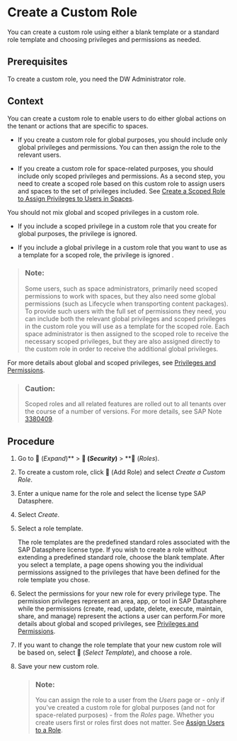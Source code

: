<!-- loio862b88eed50244049d41361ba3290456 -->

<link rel="stylesheet" type="text/css" href="../css/sap-icons.css"/>

# Create a Custom Role

You can create a custom role using either a blank template or a standard role template and choosing privileges and permissions as needed. 



<a name="loio862b88eed50244049d41361ba3290456__prereq_yst_nqr_vnb"/>

## Prerequisites

To create a custom role, you need the DW Administrator role.



## Context

You can create a custom role to enable users to do either global actions on the tenant or actions that are specific to spaces.

-   If you create a custom role for global purposes, you should include only global privileges and permissions. You can then assign the role to the relevant users.

-   If you create a custom role for space-related purposes, you should include only scoped privileges and permissions. As a second step, you need to create a scoped role based on this custom role to assign users and spaces to the set of privileges included. See [Create a Scoped Role to Assign Privileges to Users in Spaces](create-a-scoped-role-to-assign-privileges-to-users-in-spaces-b5c4e0b.md).


You should not mix global and scoped privileges in a custom role.

-   If you include a scoped privilege in a custom role that you create for global purposes, the privilege is ignored.

-   If you include a global privilege in a custom role that you want to use as a template for a scoped role, the privilege is ignored .


> ### Note:  
> Some users, such as space administrators, primarily need scoped permissions to work with spaces, but they also need some global permissions \(such as Lifecycle when transporting content packages\). To provide such users with the full set of permissions they need, you can include both the relevant global privileges and scoped privileges in the custom role you will use as a template for the scoped role. Each space administrator is then assigned to the scoped role to receive the necessary scoped privileges, but they are also assigned directly to the custom role in order to receive the additional global privileges.

For more details about global and scoped privileges, see [Privileges and Permissions](privileges-and-permissions-d7350c6.md).

> ### Caution:  
> Scoped roles and all related features are rolled out to all tenants over the course of a number of versions. For more details, see SAP Note [3380409](https://launchpad.support.sap.com/#/notes/3380409).



## Procedure

1.  Go to <span class="FPA-icons-V3"></span> \(*Expand*\)** \> **<span class="FPA-icons-V3"></span> \(*Security*\)** \> **<span class="FPA-icons-V3"></span> \(*Roles*\).

2.  To create a custom role, click <span class="FPA-icons-V3"></span> \(Add Role\) and select *Create a Custom Role*.

3.  Enter a unique name for the role and select the license type SAP Datasphere.

4.  Select *Create*.

5.  Select a role template.

    The role templates are the predefined standard roles associated with the SAP Datasphere license type. If you wish to create a role without extending a predefined standard role, choose the blank template. After you select a template, a page opens showing you the individual permissions assigned to the privileges that have been defined for the role template you chose.

6.  Select the permissions for your new role for every privilege type. The permission privileges represent an area, app, or tool in SAP Datasphere while the permissions \(create, read, update, delete, execute, maintain, share, and manage\) represent the actions a user can perform.For more details about global and scoped privileges, see [Privileges and Permissions](privileges-and-permissions-d7350c6.md).

7.  If you want to change the role template that your new custom role will be based on, select <span class="FPA-icons-V3"></span> \(*Select Template*\), and choose a role.

8.  Save your new custom role.

    > ### Note:  
    > You can assign the role to a user from the *Users* page or - only if you've created a custom role for global purposes \(and not for space-related purposes\) - from the *Roles* page. Whether you create users first or roles first does not matter. See [Assign Users to a Role](assign-users-to-a-role-57a7880.md).


